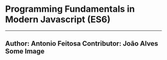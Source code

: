 # Programming Fundamentals in Modern Javascript (ES6)

---
Author: Antonio Feitosa
Contributor: João Alves
Some Image
---
